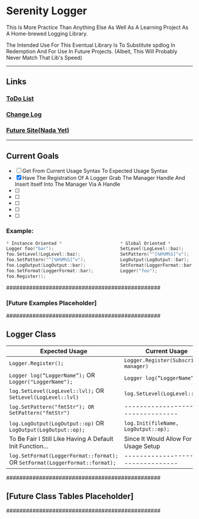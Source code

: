 # Serenity Logger #

This Is More Practice Than Anything Else As Well As A Learning Project As A Home-brewed Logging Library.

The Intended Use For This Eventual Library Is To Substitute spdlog In Redemption And For Use In Future Projects. (Albeit, This Will Probably Never Match That Lib's Speed) 


****************************************************************************
## Links
### [ToDo List](https://github.com/USAFrenzy/Serenity/wiki/ToDo-List) 
### [Change Log](https://github.com/USAFrenzy/Serenity/wiki/Change-Log)
### [Future Site(Nada Yet)](https://usafrenzy.github.io/Serenity/)
****************************************************************************

## Current Goals                                                   
- [ ] Get From Current Usage Syntax To Expected Usage Syntax 
- [X] Have The Registration Of A Logger Grab The Manager Handle And Insert Itself Into The Manager Via A Handle
- [ ]
- [ ]
- [ ]
- [ ]
- [ ]

### Example:
````c++
* Instance Oriented *                      * Global Oriented *                    * Default Init Oriented *
Logger foo("bar");                         SetLevel(LogLevel::baz);               Init();
foo.SetLevel(LogLevel::baz);               SetPattern("^[%H%M%S]^v");             Logger foo("bar");
foo.SetPattern("^[%H%M%S]^v");             LogOutput(LogOutput::bar);
foo.LogOutput(LogOutput::bar);             SetFormat(LoggerFormat::bar);
foo.SetFormat(LoggerFormat::bar);          Logger("foo");
foo.Register();                                                  
````

###############################################
### [Future Examples Placeholder]
###############################################

## Logger Class
Expected Usage | Current Usage
------------ | -------------
````Logger.Register();```` |````Logger.Register(Subscriber& manager)````
````Logger log(“LoggerName”);```` OR ````Logger("LoggerName");```` | ````Logger log(“LoggerName”)````
````log.SetLevel(LogLevel::lvl);```` OR ````SetLevel(LogLevel::lvl)```` | ````log.SetLevel(LogLevel::lvl);````  
````log.SetPattern("fmtStr"); OR SetPattern("fmtStr")````  | ------------------N/A---------------
````log.LogOutput(LogOutput::op)```` OR  ````LogOutput(LogOutput::op);```` | ````log.Init(fileName, LogOutput::op);````
 |  To Be Fair I Still Like Having A Default Init Function... | Since It Would Allow For Easy Usage Setup
````log.SetFormat(LoggerFormat::format);```` OR ````SetFormat(LoggerFormat::format);```` | ------------------N/A---------------

###############################################
## [Future Class Tables Placeholder]
###############################################

